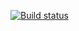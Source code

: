 [![Build status](https://build.appcenter.ms/v0.1/apps/e4a1e976-c81f-463c-a309-faf569f687f7/branches/develop/badge)](https://appcenter.ms)
